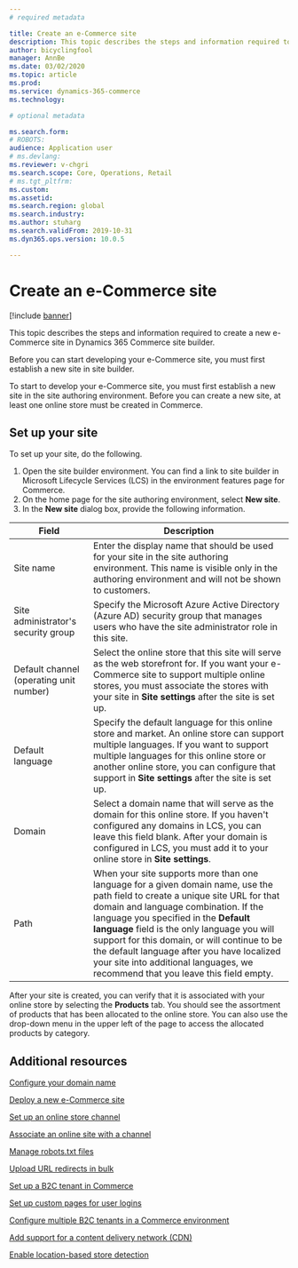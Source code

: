 ```yaml
---
# required metadata

title: Create an e-Commerce site
description: This topic describes the steps and information required to create a new e-Commerce site in Dynamics 365 Commerce site builder.
author: bicyclingfool
manager: AnnBe
ms.date: 03/02/2020
ms.topic: article
ms.prod: 
ms.service: dynamics-365-commerce
ms.technology: 

# optional metadata

ms.search.form: 
# ROBOTS: 
audience: Application user
# ms.devlang: 
ms.reviewer: v-chgri
ms.search.scope: Core, Operations, Retail
# ms.tgt_pltfrm: 
ms.custom: 
ms.assetid: 
ms.search.region: global
ms.search.industry:
ms.author: stuharg
ms.search.validFrom: 2019-10-31
ms.dyn365.ops.version: 10.0.5

---
```


# Create an e-Commerce site


[!include [banner](includes/banner.md)]

This topic describes the steps and information required to create a new e-Commerce site in Dynamics 365 Commerce site builder.

Before you can start developing your e-Commerce site, you must first establish a new site in site builder. 


To start to develop your e-Commerce site, you must first establish a new site in the site authoring environment. Before you can create a new site, at least one online store must be created in Commerce. 


## Set up your site

To set up your site, do the following.

1. Open the site builder environment. You can find a link to site builder in Microsoft Lifecycle Services (LCS) in the environment features page for Commerce.
1. On the home page for the site authoring environment, select **New site**.
1. In the **New site** dialog box, provide the following information.

| Field                               | Description |
|-------------------------------------|-------------|
| Site name                           | Enter the display name that should be used for your site in the site authoring environment. This name is visible only in the authoring environment and will not be shown to customers. |
| Site administrator's security group | Specify the Microsoft Azure Active Directory (Azure AD) security group that manages users who have the site administrator role in this site. |
| Default channel (operating unit number) | Select the online store that this site will serve as the web storefront for. If you want your e-Commerce site to support multiple online stores, you must associate the stores with your site in **Site settings** after the site is set up. |
| Default language                            | Specify the default language for this online store and market. An online store can support multiple languages. If you want to support multiple languages for this online store or another online store, you can configure that support in **Site settings** after the site is set up.  |
| Domain                              | Select a domain name that will serve as the domain for this online store. If you haven't configured any domains in LCS, you can leave this field blank. After your domain is configured in LCS, you must add it to your online store in **Site settings**.  |
| Path                              | When your site supports more than one language for a given domain name, use the path field to create a unique site URL for that domain and language combination. If the language you specified in the **Default language** field is the only language you will support for this domain, or will continue to be the default language after you have localized your site into additional languages, we recommend that you leave this field empty. |


After your site is created, you can verify that it is associated with your online store by selecting the **Products** tab. You should see the assortment of products that has been allocated to the online store. You can also use the drop-down menu in the upper left of the page to access the allocated products by category.

## Additional resources

[Configure your domain name](configure-your-domain-name.md)

[Deploy a new e-Commerce site](deploy-ecommerce-site.md)

[Set up an online store channel](online-stores.md)

[Associate an online site with a channel](associate-site-online-store.md)

[Manage robots.txt files](manage-robots-txt-files.md)

[Upload URL redirects in bulk](upload-bulk-redirects.md)

[Set up a B2C tenant in Commerce](set-up-B2C-tenant.md)

[Set up custom pages for user logins](custom-pages-user-logins.md)

[Configure multiple B2C tenants in a Commerce environment](configure-multi-B2C-tenants.md)

[Add support for a content delivery network (CDN)](add-cdn-support.md)

[Enable location-based store detection](enable-store-detection.md)
